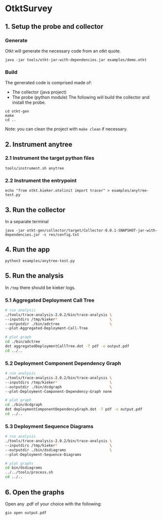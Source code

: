 # OtktSurvey

## 1. Setup the probe and collector
### Generate
Otkt will generate the necessary code from an otkt quote.
```
java -jar tools/otkt-jar-with-dependencies.jar examples/demo.otkt
```

### Build
The generated code is comprised made of:
- The collector (java project)
- The probe (python module)
The following will build the collector and install the probe.
```
cd otkt-gen
make
cd ..
```
Note: you can clean the project with `make clean` if necessary. 

## 2. Instrument anytree

### 2.1 Instrument the target python files
```
tools/instrument.sh anytree
```

### 2.2 Instrument the entrypoint
```
echo "from otkt.kieker.otelinit import tracer" > examples/anytree-test.py
```

## 3. Run the collector
In a separate terminal
```
java -jar otkt-gen/collector/target/Collector-0.0.1-SNAPSHOT-jar-with-dependencies.jar -c res/config.txt
```

## 4. Run the app
```
python3 examples/anytree-test.py
```

## 5. Run the analysis
In `/tmp` there should be kieker logs.

### 5.1 Aggregated Deployment Call Tree
```bash
# run analysis
./tools/trace-analysis-2.0.2/bin/trace-analysis \
--inputdirs /tmp/kieker*                        \
--outputdir ./bin/adctree                       \
--plot-Aggregated-Deployment-Call-Tree

# plot graph
cd ./bin/adctree
dot aggregatedDeploymentCallTree.dot -T pdf -o output.pdf
cd ../..
```

### 5.2 Deployment Component Dependency Graph
```bash
# run analysis 
./tools/trace-analysis-2.0.2/bin/trace-analysis \
--inputdirs /tmp/kieker*                        \
--outputdir ./bin/dcdgraph                      \
--plot-Deployment-Component-Dependency-Graph none

# plot graph
cd ./bin/dcdgraph
dot deploymentComponentDependencyGraph.dot -T pdf -o output.pdf
cd ../..
```

### 5.3 Deployment Sequence Diagrams
```bash
# run analysis
./tools/trace-analysis-2.0.2/bin/trace-analysis \
--inputdirs /tmp/kieker*                        \
--outputdir ./bin/dsdiagrams                    \
--plot-Deployment-Sequence-Diagrams

# plot graphs
cd bin/dsdiagrams
../../tools/process.sh
cd ../..
```

## 6. Open the graphs
Open any .pdf of your choice with the following:
```
gio open output.pdf
```


